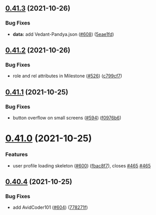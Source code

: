 ## [0.41.3](https://github.com/EddieHubCommunity/LinkFree/compare/v0.41.2...v0.41.3) (2021-10-26)


### Bug Fixes

* **data:** add Vedant-Pandya.json ([#608](https://github.com/EddieHubCommunity/LinkFree/issues/608)) ([5eae1fd](https://github.com/EddieHubCommunity/LinkFree/commit/5eae1fda74debc724a19c1c2c78c6fd593d737f5))



## [0.41.2](https://github.com/EddieHubCommunity/LinkFree/compare/v0.41.1...v0.41.2) (2021-10-26)


### Bug Fixes

* role and rel attributes in Milestone ([#526](https://github.com/EddieHubCommunity/LinkFree/issues/526)) ([c799cf7](https://github.com/EddieHubCommunity/LinkFree/commit/c799cf7e9929eec7fa95325028d092cce833a893))



## [0.41.1](https://github.com/EddieHubCommunity/LinkFree/compare/v0.41.0...v0.41.1) (2021-10-25)


### Bug Fixes

* button overflow on small screens ([#594](https://github.com/EddieHubCommunity/LinkFree/issues/594)) ([f0976b6](https://github.com/EddieHubCommunity/LinkFree/commit/f0976b6c9bfbe2a82ec9cea17353a93fbbef32dc))



# [0.41.0](https://github.com/EddieHubCommunity/LinkFree/compare/v0.40.4...v0.41.0) (2021-10-25)


### Features

* user profile loading skeleton ([#600](https://github.com/EddieHubCommunity/LinkFree/issues/600)) ([fbac8f7](https://github.com/EddieHubCommunity/LinkFree/commit/fbac8f7e393af87d793efd5937851a436670a1c2)), closes [#465](https://github.com/EddieHubCommunity/LinkFree/issues/465) [#465](https://github.com/EddieHubCommunity/LinkFree/issues/465)



## [0.40.4](https://github.com/EddieHubCommunity/LinkFree/compare/v0.40.3...v0.40.4) (2021-10-25)


### Bug Fixes

* add AvidCoder101 ([#604](https://github.com/EddieHubCommunity/LinkFree/issues/604)) ([778271f](https://github.com/EddieHubCommunity/LinkFree/commit/778271f1c0c9b3084d27167ec3e44287d514c05a))




